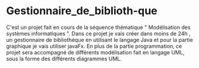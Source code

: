 # Gestionnaire_de_biblioth-que

C'est un projet fait en cours de la séquence thématique " Modélisation des systèmes informatiques ". Dans ce projet je
vais créer dans moins de 24h , un gestionnaire de bibliothéque en utilisant le langage Java et pour la partie graphique
je vais utiliser javaFx. En plus de la partie programmation, ce projet sera accompagné de différents modélisation fait
en langage UML, sous la forme des différents diagrammes UML.
